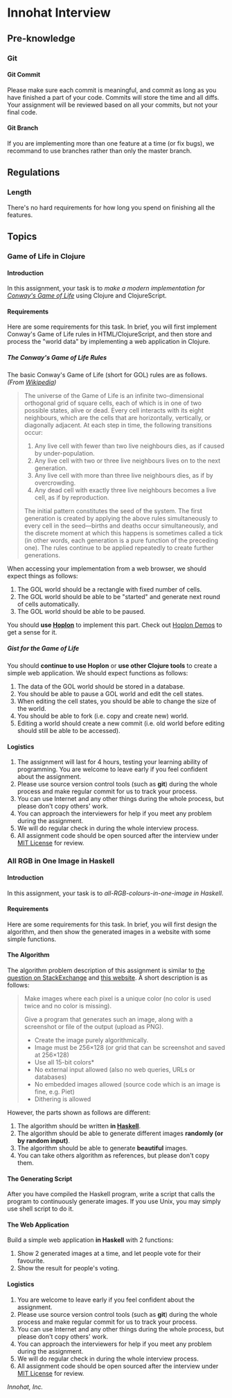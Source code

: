 # Innohat Interview

## Pre-knowledge

### Git

#### Git Commit
Please make sure each commit is meaningful, and commit as long as you have finished a part of your code. Commits will store the time and all diffs. Your assignment will be reviewed based on all your commits, but not your final code.

#### Git Branch
If you are implementing more than one feature at a time (or fix bugs), we recommand to use branches rather than only the master branch.

## Regulations

### Length
There's no hard requirements for how long you spend on finishing all the features.

## Topics

### Game of Life in Clojure
#### Introduction
In this assignment, your task is to *make a modern implementation for [Conway's Game of Life](http://en.wikipedia.org/wiki/Conway%27s_Game_of_Life)* using Clojure and ClojureScript.

#### Requirements
Here are some requirements for this task. In brief, you will first implement Conway's Game of Life rules in HTML/ClojureScript, and then store and process the "world data" by implementing a web application in Clojure.

##### The Conway's Game of Life Rules
The basic Conway's Game of Life (short for GOL) rules are as follows. *(From [Wikipedia](http://en.wikipedia.org/wiki/Conway%27s_Game_of_Life))*

> The universe of the Game of Life is an infinite two-dimensional orthogonal grid of square cells, each of which is in one of two possible states, alive or dead. Every cell interacts with its eight neighbours, which are the cells that are horizontally, vertically, or diagonally adjacent. At each step in time, the following transitions occur:
>
> 1. Any live cell with fewer than two live neighbours dies, as if caused by under-population.
> 2. Any live cell with two or three live neighbours lives on to the next generation.
> 3. Any live cell with more than three live neighbours dies, as if by overcrowding.
> 4. Any dead cell with exactly three live neighbours becomes a live cell, as if by reproduction.
>
> The initial pattern constitutes the seed of the system. The first generation is created by applying the above rules simultaneously to every cell in the seed—births and deaths occur simultaneously, and the discrete moment at which this happens is sometimes called a tick (in other words, each generation is a pure function of the preceding one). The rules continue to be applied repeatedly to create further generations.

When accessing your implementation from a web browser, we should expect things as follows:

1. The GOL world should be a rectangle with fixed number of cells.
2. The GOL world should be able to be "started" and generate next round of cells automatically.
3. The GOL world should be able to be paused.

You should **use [Hoplon](http://hoplon.io/)** to implement this part. Check out [Hoplon Demos](https://github.com/tailrecursion/hoplon-demos) to get a sense for it.

##### Gist for the Game of Life
You should **continue to use Hoplon** or **use other Clojure tools** to create a simple web application. We should expect functions as follows:

1. The data of the GOL world should be stored in a database.
2. You should be able to pause a GOL world and edit the cell states.
3. When editing the cell states, you should be able to change the size of the world.
4. You should be able to fork (i.e. copy and create new) world.
5. Editing a world should create a new commit (i.e. old world before editing should still be able to be accessed).

#### Logistics
1. The assignment will last for 4 hours, testing your learning ability of programming. You are welcome to leave early if you feel confident about the assignment.
2. Please use source version control tools (such as **git**) during the whole process and make regular commit for us to track your process.
3. You can use Internet and any other things during the whole process, but please don't copy others' work.
4. You can approach the interviewers for help if you meet any problem during the assignment.
5. We will do regular check in during the whole interview process.
6. All assignment code should be open sourced after the interview under [MIT License](http://opensource.org/licenses/MIT) for review.

### All RGB in One Image in Haskell
#### Introduction
In this assignment, your task is to *all-RGB-colours-in-one-image in Haskell*.

#### Requirements
Here are some requirements for this task. In brief, you will first design the algorithm, and then show the generated images in a website with some simple functions.

#### The Algorithm
The algorithm problem description of this assignment is similar to [the question on StackExchange](http://codegolf.stackexchange.com/questions/22144/images-with-all-colors) and [this website](http://allrgb.com). A short description is as follows:

> Make images where each pixel is a unique color (no color is used twice and no color is missing).
>
> Give a program that generates such an image, along with a screenshot or file of the output (upload as PNG).
>
> * Create the image purely algorithmically.
> * Image must be 256×128 (or grid that can be screenshot and saved at 256×128)
> * Use all 15-bit colors*
> * No external input allowed (also no web queries, URLs or databases)
> * No embedded images allowed (source code which is an image is fine, e.g. Piet)
> * Dithering is allowed

However, the parts shown as follows are different:

1. The algorithm should be written **in [Haskell](http://en.wikipedia.org/wiki/Haskell)**.
2. The algorithm should be able to generate different images **randomly (or by random input)**.
3. The algorithm should be able to generate **beautiful** images.
4. You can take others algorithm as references, but please don't copy them.

#### The Generating Script
After you have compiled the Haskell program, write a script that calls the program to continuously generate images. If you use Unix, you may simply use shell script to do it.

#### The Web Application
Build a simple web application **in Haskell** with 2 functions:

1. Show 2 generated images at a time, and let people vote for their favourite.
2. Show the result for people's voting.

#### Logistics
1. You are welcome to leave early if you feel confident about the assignment.
2. Please use source version control tools (such as **git**) during the whole process and make regular commit for us to track your process.
3. You can use Internet and any other things during the whole process, but please don't copy others' work.
4. You can approach the interviewers for help if you meet any problem during the assignment.
5. We will do regular check in during the whole interview process.
6. All assignment code should be open sourced after the interview under [MIT License](http://opensource.org/licenses/MIT) for review.

*Innohat, Inc.*
